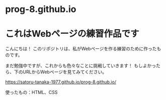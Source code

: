 # prog-8.github.io
# これはWebページの練習作品です

こんにちは！
このリポジトリは、私がWebページを作る練習のために作ったものです。

まだ勉強中ですが、これからも色々なことに挑戦していきます！
もしよかったら、下のURLからWebページを見てみてください。

https://satoru-tanaka-1977.github.io/prog-8.github.io/

使ったもの：HTML、CSS
